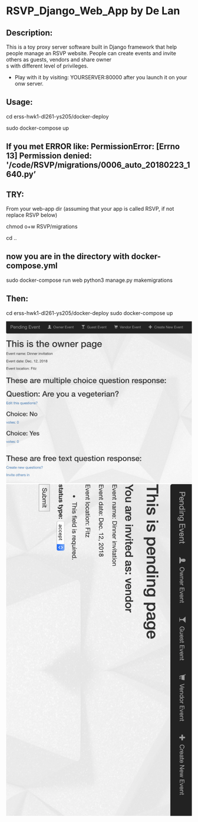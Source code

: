 # RSVP_Django_Web_App by De Lan

## Description:

This is a toy proxy server software built in Django framework that help people manage an RSVP website. People can create events and invite others as guests, vendors and share owner\
s with different level of privileges.

- Play with it by visiting: YOURSERVER:80000 after you launch it on your onw server.

## Usage:
cd erss-hwk1-dl261-ys205/docker-deploy

sudo docker-compose up

## If you met ERROR like: PermissionError: [Errno 13] Permission denied: '/code/RSVP/migrations/0006_auto_20180223_1640.py’

## TRY:
From your web-app dir  (assuming that your app is called RSVP, if not replace RSVP below)

chmod o+w RSVP/migrations

cd ..
## now you are in the directory with docker-compose.yml
sudo docker-compose run web python3 manage.py makemigrations


## Then:
cd erss-hwk1-dl261-ys205/docker-deploy
sudo docker-compose up


![alt text](https://github.com/Alanlande/RSVP_WebApp/blob/master/sample1_owner_page.png "The main owner page")
![alt text](https://github.com/Alanlande/RSVP_WebApp/blob/master/sample2_pending_page.png "The main pending page")
